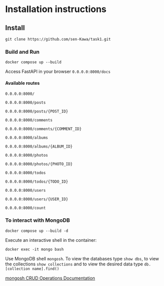 # Installation instructions
## Install
```
git clone https://github.com/sen-Kawa/task1.git
```
### Build and Run
```
docker compose up --build
```

Access FastAPI in your browser `0.0.0.0:8000/docs`
#### Available routes

```
0.0.0.0:8000/
```
```
0.0.0.0:8000/posts
```
```
0.0.0.0:8000/posts/{POST_ID}
```
```
0.0.0.0:8000/comments
```
```
0.0.0.0:8000/comments/{COMMENT_ID}
```
```
0.0.0.0:8000/albums
```
```
0.0.0.0:8000/albums/{ALBUM_ID}
```
```
0.0.0.0:8000/photos
```
```
0.0.0.0:8000/photos/{PHOTO_ID}
```
```
0.0.0.0:8000/todos
```
```
0.0.0.0:8000/todos/{TODO_ID}
```
```
0.0.0.0:8000/users
```
```
0.0.0.0:8000/users/{USER_ID}
```
```
0.0.0.0:8000/count
```

### To interact with MongoDB
```
docker compose up --build -d
```
Execute an interactive shell in the container:
```
docker exec -it mongo bash
```
Use MongoDB shell `mongosh`.
To view the databases type `show dbs`, to view the collections `show collections` and to view the desired data type `db.[collection name].find()`

[mongosh CRUD Operations Documentation](https://www.mongodb.com/docs/mongodb-shell/crud/)
